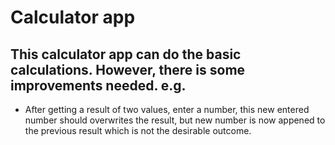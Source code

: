 # Calculator app

## This calculator app can do the basic calculations. However, there is some improvements needed. e.g.

- After getting a result of two values, enter a number, this new entered number should overwrites the result, but new number is now appened to the previous result which is not the desirable outcome.

